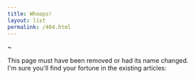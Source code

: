 ```yaml
---
title: Whoops!
layout: list
permalink: /404.html
---
```


~

This page must have been removed or had its name changed.<br/> 
I'm sure you'll find your fortune in the existing articles:
